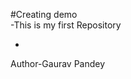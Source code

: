 #Creating demo
<br>
-This is my first Repository
- <br>
Author-Gaurav Pandey
<!---
gauravpandey1948/gauravpandey1948 is a ✨ special ✨ repository because its `README.md` (this file) appears on your GitHub profile.
You can click the Preview link to take a look at your changes.
--->
